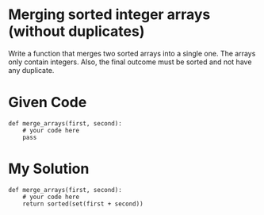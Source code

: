 # Merging sorted integer arrays (without duplicates)

Write a function that merges two sorted arrays into a single one. The arrays only contain integers. Also, the final outcome must be sorted and not have any duplicate.

# Given Code

```{python}
def merge_arrays(first, second): 
    # your code here
    pass
```

# My Solution

```{python}
def merge_arrays(first, second): 
    # your code here
    return sorted(set(first + second))
```

